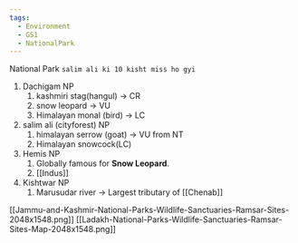 ```yaml
---
tags:
  - Environment
  - GS1
  - NationalPark
---
```

National Park
`salim ali ki 10 kisht miss ho gyi`

1. Dachigam NP
	1. kashmiri stag(hangul) -> CR
	2. snow leopard -> VU
	3. Himalayan monal (bird) -> LC
2. salim ali (cityforest) NP
	1. himalayan serrow (goat) -> VU from NT
	2. Himalayan snowcock(LC)
3. Hemis NP
	1. Globally famous for **Snow Leopard**.
	2. [[Indus]]
4. Kishtwar NP 
	1. Marusudar river -> Largest tributary of [[Chenab]]

[[Jammu-and-Kashmir-National-Parks-Wildlife-Sanctuaries-Ramsar-Sites-2048x1548.png]]
[[Ladakh-National-Parks-Wildlife-Sanctuaries-Ramsar-Sites-Map-2048x1548.png]]